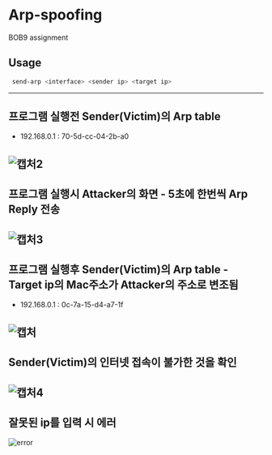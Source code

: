# Arp-spoofing
BOB9 assignment

## Usage
```bash
 send-arp <interface> <sender ip> <target ip>
```
--- 
## 프로그램 실행전 Sender(Victim)의 Arp table
* 192.168.0.1 : 70-5d-cc-04-2b-a0


![캡처2](https://user-images.githubusercontent.com/46064193/88828196-d6e19980-d205-11ea-95b0-b054c333ac63.PNG)
---
## 프로그램 실행시 Attacker의 화면 - 5초에 한번씩 Arp Reply 전송
![캡처3](https://user-images.githubusercontent.com/46064193/88828269-f678c200-d205-11ea-945b-c3fc3bbdc6a5.PNG)
---
## 프로그램 실행후 Sender(Victim)의 Arp table - Target ip의 Mac주소가 Attacker의 주소로 변조됨
* 192.168.0.1 : 0c-7a-15-d4-a7-1f


![캡처](https://user-images.githubusercontent.com/46064193/88827997-94b85800-d205-11ea-931f-4c74df3f274e.PNG)
---
## Sender(Victim)의 인터넷 접속이 불가한 것을 확인
![캡처4](https://user-images.githubusercontent.com/46064193/88828367-1ad49e80-d206-11ea-85f2-5c93a0c1d183.PNG)
--- 
## 잘못된 ip를 입력 시 에러
![error](https://user-images.githubusercontent.com/46064193/89209169-be53f380-d5f8-11ea-96a7-70f46e592d5f.PNG)


